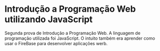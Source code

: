 # Introdução a Programação Web utilizando JavaScript
Segunda prova de Introdução a Programação Web. A linguagem de programação utilizada foi JavaScript. O intuito também era aprender como usar o FireBase para desenvolver aplicações werb.
